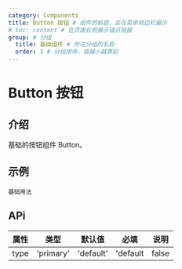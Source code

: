 ```yaml
---
category: Components
title: Button 按钮 # 组件的标题，会在菜单侧边栏展示
# toc: content # 在页面右侧展示锚点链接
group: # 分组
  title: 基础组件 # 所在分组的名称
  order: 1 # 分组排序，值越小越靠前
---
```


# Button 按钮

## 介绍

基础的按钮组件 Button。

## 示例 

<!-- 可以通过code加载示例代码，dumi会帮我们做解析 -->
<code src="./demo/base.tsx">基础用法</code>

## APi

<!-- 会生成api表格 -->
| 属性 | 类型                   | 默认值   | 必填 | 说明 |
| ---- | ---------------------- | -------- | ---- | ---- |
| type | 'primary' | 'default' | 'default |  false  | 按钮类型 |
